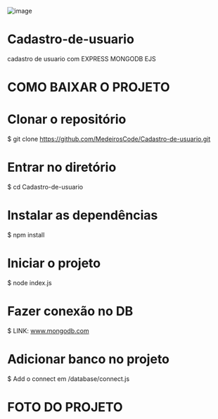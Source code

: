 ![image](https://user-images.githubusercontent.com/90536013/194912505-1f9e7d28-4080-4a54-9a0c-108e98e1730a.png)

# Cadastro-de-usuario
cadastro de usuario com EXPRESS MONGODB EJS
# COMO BAIXAR O PROJETO

# Clonar o repositório
$ git clone https://github.com/MedeirosCode/Cadastro-de-usuario.git

  # Entrar no diretório
  $ cd Cadastro-de-usuario

  # Instalar as dependências
  $ npm install

  # Iniciar o projeto
  $ node index.js
  
  # Fazer conexão no DB
  $ LINK: www.mongodb.com
  
  # Adicionar banco no projeto
  $ Add o connect em /database/connect.js

# FOTO DO PROJETO

